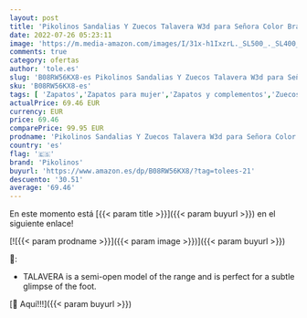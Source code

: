 ```yaml
---
layout: post
title: 'Pikolinos Sandalias Y Zuecos Talavera W3d para Señora Color Brandy'
date: 2022-07-26 05:23:11
image: 'https://m.media-amazon.com/images/I/31x-h1IxzrL._SL500_._SL400_.jpg'
comments: true
category: ofertas
author: 'tole.es'
slug: 'B08RW56KX8-es Pikolinos Sandalias Y Zuecos Talavera W3d para Señora...'
sku: 'B08RW56KX8-es'
tags: [ 'Zapatos','Zapatos para mujer','Zapatos y complementos','Zuecos de mujer','Zuecos y mules de mujer','pikolinos','zuecos','🇪🇸', ]
actualPrice: 69.46 EUR
currency: EUR
price: 69.46
comparePrice: 99.95 EUR
prodname: 'Pikolinos Sandalias Y Zuecos Talavera W3d para Señora Color Brandy'
country: 'es'
flag: '🇪🇸'
brand: 'Pikolinos'
buyurl: 'https://www.amazon.es/dp/B08RW56KX8/?tag=tolees-21'
descuento: '30.51'
average: '69.46'
---
```


En este momento está [{{< param title >}}]({{< param buyurl >}}) en el siguiente enlace!

[![{{< param prodname >}}]({{< param image >}})]({{< param buyurl >}})

🔎:

- TALAVERA is a semi-open model of the range and is perfect for a subtle glimpse of the foot.

[🛒 Aquí!!!]({{< param buyurl >}})
